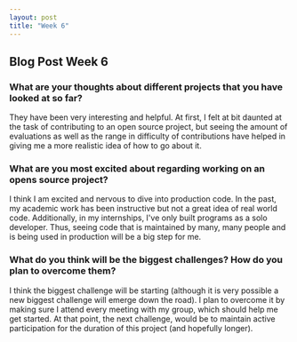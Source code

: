 ```yaml
---
layout: post
title: "Week 6"
---
```

## Blog Post Week 6

### What are your thoughts about different projects that you have looked at so far? 
They have been very interesting and helpful. At first, I felt at bit daunted at the task of contributing to an open source project, but seeing the amount of evaluations as well as the range in difficulty of contributions have helped in giving me a more realistic idea of how to go about it.

### What are you most excited about regarding working on an opens source project? 
I think I am excited and nervous to dive into production code. In the past, my academic work has been instructive but not a great idea of real world code. Additionally, in my internships, I've only built programs as a solo developer. Thus, seeing code that is maintained by many, many people and is being used in production will be a big step for me.

### What do you think will be the biggest challenges? How do you plan to overcome them?
I think the biggest challenge will be starting (although it is very possible a new biggest challenge will emerge down the road). I plan to overcome it by making sure I attend every meeting with my group, which should help me get started. At that point, the next challenge, would be to maintain active participation for the duration of this project (and hopefully longer).
